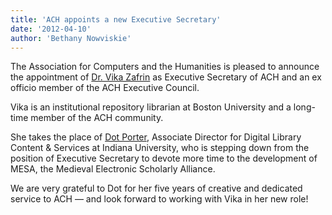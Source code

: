 ```yaml
---
title: 'ACH appoints a new Executive Secretary'
date: '2012-04-10'
author: 'Bethany Nowviskie'
---
```

The Association for Computers and the Humanities is pleased to announce the appointment of [Dr. Vika Zafrin](http://www.linkedin.com/in/vikazafrin) as Executive Secretary of ACH and an ex officio member of the ACH Executive Council.

Vika is an institutional repository librarian at Boston University and a long-time member of the ACH community.

She takes the place of [Dot Porter](http://www.linkedin.com/pub/dot-porter/a/937/482), Associate Director for Digital Library Content &amp; Services at Indiana University, who is stepping down from the position of Executive Secretary to devote more time to the development of MESA, the Medieval Electronic Scholarly Alliance.

We are very grateful to Dot for her five years of creative and dedicated service to ACH — and look forward to working with Vika in her new role!